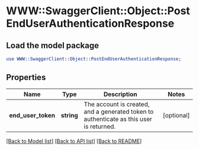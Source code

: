 # WWW::SwaggerClient::Object::PostEndUserAuthenticationResponse

## Load the model package
```perl
use WWW::SwaggerClient::Object::PostEndUserAuthenticationResponse;
```

## Properties
Name | Type | Description | Notes
------------ | ------------- | ------------- | -------------
**end_user_token** | **string** | The account is created, and a generated token to authenticate as this user is returned. | [optional] 

[[Back to Model list]](../README.md#documentation-for-models) [[Back to API list]](../README.md#documentation-for-api-endpoints) [[Back to README]](../README.md)



